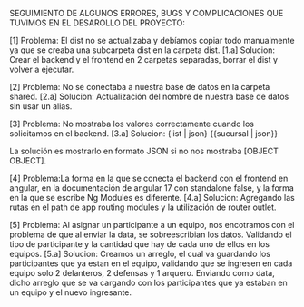 SEGUIMIENTO DE ALGUNOS ERRORES, BUGS Y COMPLICACIONES QUE TUVIMOS EN EL DESAROLLO DEL PROYECTO:


[1] Problema:
El dist no se actualizaba y debíamos copiar todo manualmente ya que
se creaba una subcarpeta dist en la carpeta dist.
[1.a] Solucion:
Crear el backend y el frontend en 2 carpetas separadas, borrar el dist y volver a ejecutar.


[2] Problema: No se conectaba a nuestra base de datos en la carpeta shared.
[2.a] Solucion: Actualización del nombre de nuestra base de datos sin usar un alias.


[3] Problema: No mostraba los valores correctamente cuando los solicitamos en el backend.
[3.a] Solucion:
                    {list | json}
                    {{sucursal | json}}


La solución es mostrarlo en formato JSON si no nos mostraba [OBJECT OBJECT].

[4] Problema:La forma en la que se conecta el backend con el frontend en angular, en la documentación de angular 17 con standalone false, y la forma en la que se escribe Ng Modules es diferente.
[4.a] Solucion: Agregando las rutas en el path de app routing modules
y la utilización de router outlet.

[5] Problema: Al asignar un participante a un equipo, nos encotramos con el problema de que al enviar la data, se sobreescribian los datos. Validando el tipo de participante y la cantidad que hay de cada uno de ellos en los equipos.
[5.a] Solucion: Creamos un arreglo, el cual va guardando los participantes que ya estan en el equipo, validando que se ingresen en cada equipo solo 2 delanteros, 2 defensas y 1 arquero. Enviando como data, dicho arreglo que se va cargando con los participantes que ya estaban en un equipo y el nuevo ingresante.
